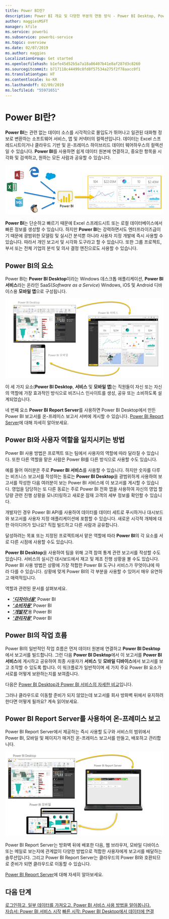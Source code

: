 ```yaml
---
title: Power BI란?
description: Power BI 개요 및 다양한 부분의 연동 방식 - Power BI Desktop, Power BI 서비스, Power BI Mobile, Report Server, Power BI Embedded
author: maggiesMSFT
manager: kfile
ms.service: powerbi
ms.subservice: powerbi-service
ms.topic: overview
ms.date: 02/07/2019
ms.author: maggies
LocalizationGroup: Get started
ms.openlocfilehash: b1efe45d52b5a7a18a86407b41e8af287d3c8260
ms.sourcegitcommit: b717118c44499c8fd8f57534a275f2f78aacc0f1
ms.translationtype: HT
ms.contentlocale: ko-KR
ms.lasthandoff: 02/09/2019
ms.locfileid: "55971651"
---
```

# <a name="what-is-power-bi"></a>Power BI란?
**Power BI**는 관련 없는 데이터 소스를 시각적으로 몰입도가 뛰어나고 일관된 대화형 정보로 변환하는 소프트웨어 서비스, 앱 및 커넥터의 컬렉션입니다. 데이터는 Excel 스프레드시트이거나 클라우드 기반 및 온-프레미스 하이브리드 데이터 웨어하우스의 컬렉션일 수 있습니다. **Power BI**를 사용하면 쉽게 데이터 원본에 연결하고, 중요한 항목을 시각화 및 검색하고, 원하는 모든 사람과 공유할 수 있습니다.

![Power BI에 대한 입력 소스를 보여 주는 다이어그램](media/power-bi-overview/power-bi-input-new.png)

**Power BI**는 단순하고 빠르기 때문에 Excel 스프레드시트 또는 로컬 데이터베이스에서 빠른 정보를 생성할 수 있습니다. 하지만 **Power BI**는 강력하면서도 엔터프라이즈급이기 때문에 광범위한 모델링 및 실시간 분석뿐 아니라 사용자 지정 개발에 즉시 사용할 수 있습니다. 따라서 개인 보고서 및 시각화 도구라고 할 수 있습니다. 또한 그룹 프로젝트, 부서 또는 전체 기업의 분석 및 의사 결정 엔진으로도 사용할 수 있습니다.

## <a name="the-parts-of-power-bi"></a>Power BI의 요소
Power BI는 **Power BI Desktop**이라는 Windows 데스크톱 애플리케이션, **Power BI 서비스**라는 온라인 SaaS(*Software as a Service*) Windows, iOS 및 Android 디바이스용 **모바일 앱**으로 구성됩니다.

![Power BI Desktop, 서비스, 모바일](media/power-bi-overview/power-bi-blocks.png)

이 세 가지 요소(**Power BI Desktop**, **서비스** 및 **모바일 앱**)는 직원들이 자신 또는 자신의 역할에 가장 효과적인 방식으로 비즈니스 인사이트를 생성, 공유 또는 소비하도록 설계되었습니다.

네 번째 요소 **Power BI Report Server**를 사용하면 Power BI Desktop에서 만든 Power BI 보고서를 온-프레미스 보고서 서버에 게시할 수 있습니다. [Power BI Report Server](#on-premises-reporting-with-power-bi-report-server)에 대해 자세히 알아보세요.

## <a name="how-power-bi-matches-your-role"></a>Power BI와 사용자 역할을 일치시키는 방법
Power BI 사용 방법은 프로젝트 또는 팀에서 사용자의 역할에 따라 달라질 수 있습니다. 또한 다른 역할을 맡은 사람은 Power BI를 다른 방식으로 사용할 수도 있습니다.

예를 들어 여러분은 주로 **Power BI 서비스**를 사용할 수 있습니다. 하지만 숫자를 다루는 비즈니스 보고서를 작성하는 동료는 **Power BI Desktop**을 광범위하게 사용하여 보고서를 작성한 다음 여러분이 보는 Power BI 서비스에 이 보고서를 게시할 수 있습니다. 영업을 담당하는 또 다른 동료는 주로 Power BI 전화 앱을 사용하여 자신의 영업 할당량 관련 진행 상황을 모니터링하고 새로운 잠재 고객의 세부 정보를 확인할 수 있습니다.

개발자인 경우 Power BI API를 사용하여 데이터를 데이터 세트로 푸시하거나 대시보드와 보고서를 사용자 지정 애플리케이션에 포함할 수 있습니다. 새로운 시각적 개체에 대한 아이디어가 있나요? 직접 빌드하고 다른 사람과 공유합니다.  

달성하려는 목표 또는 지정된 프로젝트에서 맡은 역할에 따라 **Power BI**의 각 요소를 서로 다른 시점에 사용할 수도 있습니다.

**Power BI Desktop**을 사용하여 팀을 위해 고객 참여 통계 관련 보고서를 작성할 수도 있습니다. 서비스의 실시간 대시보드에서 재고 및 제조 진행 상황을 볼 수도 있습니다. Power BI 사용 방법은 상황에 가장 적합한 Power BI 도구나 서비스가 무엇이냐에 따라 다를 수 있습니다. 상황에 맞게 Power BI의 각 부분을 사용할 수 있어서 매우 유연하고 매력적입니다.

역할과 관련된 문서를 살펴보세요.
- [***‘디자이너용’***](desktop-what-is-desktop.md) Power BI
- [***‘소비자용’***](consumer/end-user-consumer.md) Power BI
- [***‘개발자’***](developer/what-can-you-do.md)용 Power BI
- [***‘관리자용’***](service-admin-administering-power-bi-in-your-organization.md) Power BI

## <a name="the-flow-of-work-in-power-bi"></a>Power BI의 작업 흐름
Power BI의 일반적인 작업 흐름은 먼저 데이터 원본에 연결하고 **Power BI Desktop**에서 보고서를 빌드합니다. 그런 다음 **Power BI Desktop**에서 이 보고서를 **Power BI 서비스**에 게시하고 공유하여 최종 사용자가 **서비스** 및 **모바일 디바이스**에서 보고서를 보고 조작할 수 있도록 합니다.
이 워크플로가 일반적이며 세 가지 주요 Power BI 요소가 서로를 어떻게 보완하는지를 보여줍니다.

다음은 [Power BI Desktop과 Power BI 서비스의 자세한 비교](service-service-vs-desktop.md)입니다.

그러나 클라우드로 이동할 준비가 되지 않았는데 보고서를 회사 방화벽 뒤에서 유지하려 한다면 어떻게 될까요?  계속 읽어보세요.

## <a name="on-premises-reporting-with-power-bi-report-server"></a>Power BI Report Server를 사용하여 온-프레미스 보고
Power BI Report Server에서 제공하는 즉시 사용할 도구와 서비스의 범위에서 Power BI, 모바일 및 페이지가 매겨진 온-프레미스 보고서를 만들고, 배포하고 관리합니다.

![온-프레미스에 대한 다이어그램](media/power-bi-overview/power-bi-report-server2.png)

Power BI Report Server는 방화벽 뒤에 배포한 다음, 웹 브라우저, 모바일 디바이스 또는 메일로 보는지에 관계없이 다양한 방법으로 적합한 사용자에게 보고서를 배달하는 솔루션입니다. 그리고 Power BI Report Server는 클라우드의 Power BI와 호환되므로 준비가 되면 클라우드로 이동할 수 있습니다. 

[Power BI Report Server](report-server/get-started.md)에 대해 자세히 알아보세요.

## <a name="next-steps"></a>다음 단계
[로그인하고, 일부 데이터를 가져오고, Power BI 서비스 사용 방법을 알아봅니다.](service-the-new-power-bi-experience.md)   
[자습서: Power BI 서비스 시작](service-get-started.md)
[빠른 시작: Power BI Desktop에서 데이터에 연결](desktop-quickstart-connect-to-data.md)